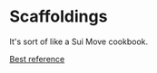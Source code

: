 # Scaffoldings

It's sort of like a Sui Move cookbook.

[Best reference](https://examples.sui.io/index.html)
